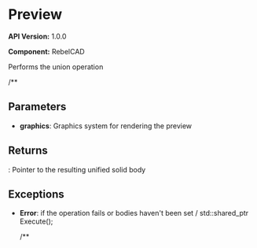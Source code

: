 # Preview

**API Version:** 1.0.0

**Component:** RebelCAD

Performs the union operation

/**

## Parameters

- **graphics**: Graphics system for rendering the preview

## Returns

: Pointer to the resulting unified solid body

## Exceptions

- **Error**: if the operation fails or bodies haven't been set
/
    std::shared_ptr<SolidBody> Execute();

    /**

